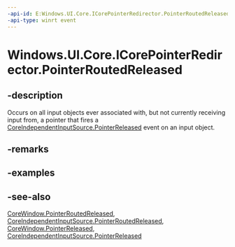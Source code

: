 ```yaml
---
-api-id: E:Windows.UI.Core.ICorePointerRedirector.PointerRoutedReleased
-api-type: winrt event
---
```


<!-- Event syntax
abstract public event Windows.Foundation.TypedEventHandler PointerRoutedReleased<Windows.UI.Core.ICorePointerRedirector,  Windows.UI.Core.PointerEventArgs>
-->

# Windows.UI.Core.ICorePointerRedirector.PointerRoutedReleased

## -description

Occurs on all input objects ever associated with, but not currently receiving input from, a pointer that fires a [CoreIndependentInputSource.PointerReleased](coreindependentinputsource_pointerreleased.md) event on an input object.

## -remarks

## -examples

## -see-also

[CoreWindow.PointerRoutedReleased](corewindow_pointerroutedreleased.md), [CoreIndependentInputSource.PointerRoutedReleased](coreindependentinputsource_pointerroutedreleased.md), [CoreWindow.PointerReleased](corewindow_pointerreleased.md), [CoreIndependentInputSource.PointerReleased](coreindependentinputsource_pointerreleased.md)
